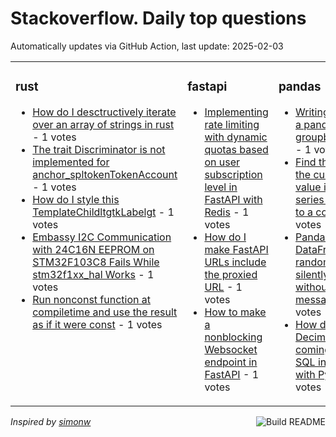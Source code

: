 # Stackoverflow. Daily top questions 

Automatically updates via GitHub Action, last update: <!-- date starts -->2025-02-03<!-- date ends -->


<table><tr><td valign="top" width="33%">

### rust
<!-- rust starts -->
* [How do I desctructively iterate over an array of strings in rust](https://stackoverflow.com/questions/79407718/how-do-i-desctructively-iterate-over-an-array-of-strings-in-rust) - 1 votes
* [The trait Discriminator is not implemented for anchor_spltokenTokenAccount](https://stackoverflow.com/questions/79408731/the-trait-discriminator-is-not-implemented-for-anchor-spltokentokenaccoun) - 1 votes
* [How do I style this TemplateChildltgtkLabelgt](https://stackoverflow.com/questions/79408297/how-do-i-style-this-templatechildgtklabel) - 1 votes
* [Embassy I2C Communication with 24C16N EEPROM on STM32F103C8 Fails While stm32f1xx_hal Works](https://stackoverflow.com/questions/79407021/embassy-i2c-communication-with-24c16n-eeprom-on-stm32f103c8-fails-while-stm32f1) - 1 votes
* [Run nonconst function at compiletime and use the result as if it were const](https://stackoverflow.com/questions/79406531/run-non-const-function-at-compile-time-and-use-the-result-as-if-it-were-const) - 1 votes
<!-- rust ends -->
</td><td valign="top" width="34%">


### fastapi
<!-- fastapi starts -->
* [Implementing rate limiting with dynamic quotas based on user subscription level in FastAPI with Redis](https://stackoverflow.com/questions/79408623/implementing-rate-limiting-with-dynamic-quotas-based-on-user-subscription-level) - 1 votes
* [How do I make FastAPI URLs include the proxied URL](https://stackoverflow.com/questions/79407242/how-do-i-make-fastapi-urls-include-the-proxied-url) - 1 votes
* [How to make a nonblocking Websocket endpoint in FastAPI](https://stackoverflow.com/questions/79407097/how-to-make-a-non-blocking-websocket-endpoint-in-fastapi) - 1 votes
<!-- fastapi ends -->
</td><td valign="top" width="34%">


### pandas
<!-- pandas starts -->
* [Writing back to a panda groupby group](https://stackoverflow.com/questions/79408524/writing-back-to-a-panda-groupby-group) - 1 votes
* [Find the index of the current df value in another series and add to a column](https://stackoverflow.com/questions/79407952/find-the-index-of-the-current-df-value-in-another-series-and-add-to-a-column) - 1 votes
* [Pandas DataFrameto_sql randomly and silently failes without error message](https://stackoverflow.com/questions/79407535/pandas-dataframe-to-sql-randomly-and-silently-failes-without-error-message) - 1 votes
* [How do I store Decimal values coming from SQL in CSV file with Python](https://stackoverflow.com/questions/79407233/how-do-i-store-decimal-values-coming-from-sql-in-csv-file-with-python) - 1 votes
<!-- pandas ends -->
</td></tr></table>

<a href="https://github.com/hp0404/hp0404/actions"><img src="https://github.com/hp0404/hp0404/workflows/Build%20README/badge.svg" align="right" alt="Build README"></a> <p>*Inspired by  [simonw](https://github.com/simonw/simonw)*</p>
